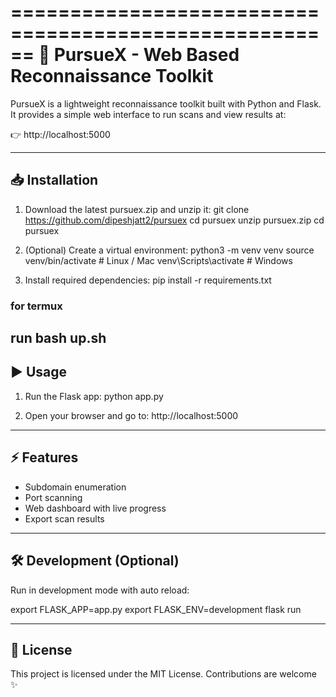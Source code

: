======================================================
 🚀 PursueX - Web Based Reconnaissance Toolkit
======================================================

PursueX is a lightweight reconnaissance toolkit built with
Python and Flask. It provides a simple web interface to
run scans and view results at:

   👉 http://localhost:5000

------------------------------------------------------
📥 Installation
------------------------------------------------------

1. Download the latest pursuex.zip and unzip it:
   git clone https://github.com/dipeshjatt2/pursuex
   cd pursuex 
   unzip pursuex.zip
   cd pursuex

2. (Optional) Create a virtual environment:
   python3 -m venv venv
   source venv/bin/activate      # Linux / Mac
   venv\Scripts\activate         # Windows

3. Install required dependencies:
   pip install -r requirements.txt
### for termux 
run bash up.sh
------------------------------------------------------
▶️ Usage
------------------------------------------------------

1. Run the Flask app:
   python app.py

2. Open your browser and go to:
   http://localhost:5000

------------------------------------------------------
⚡ Features
------------------------------------------------------

- Subdomain enumeration
- Port scanning
- Web dashboard with live progress
- Export scan results

------------------------------------------------------
🛠 Development (Optional)
------------------------------------------------------

Run in development mode with auto reload:

   export FLASK_APP=app.py
   export FLASK_ENV=development
   flask run

------------------------------------------------------
📜 License
------------------------------------------------------

This project is licensed under the MIT License.
Contributions are welcome ✨
